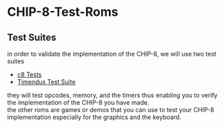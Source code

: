 # CHIP-8-Test-Roms

## Test Suites
in order to validate the implementation of the CHIP-8, we will use two test suites
- [c8 Tests](https://github.com/Skosulor/c8int/tree/master/test)
- [Timendus Test Suite](https://github.com/Timendus/chip8-test-suite)

they will test opcodes, memory, and the timers thus enabling you to verify the implementation of the CHIP-8 you have made.  
the other roms are games or demos that you can use to test your CHIP-8 implementation especially for the graphics and the keyboard.
